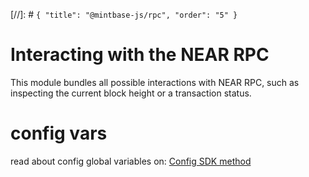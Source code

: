 [//]: # `{ "title": "@mintbase-js/rpc", "order": "5" }`

# Interacting with the NEAR RPC

This module bundles all possible interactions with NEAR RPC, such as inspecting
the current block height or a transaction status.

# config vars

read about config global variables on: [Config SDK method](https://docs.mintbase.io/dev/mintbase-sdk-ref/sdk/config)